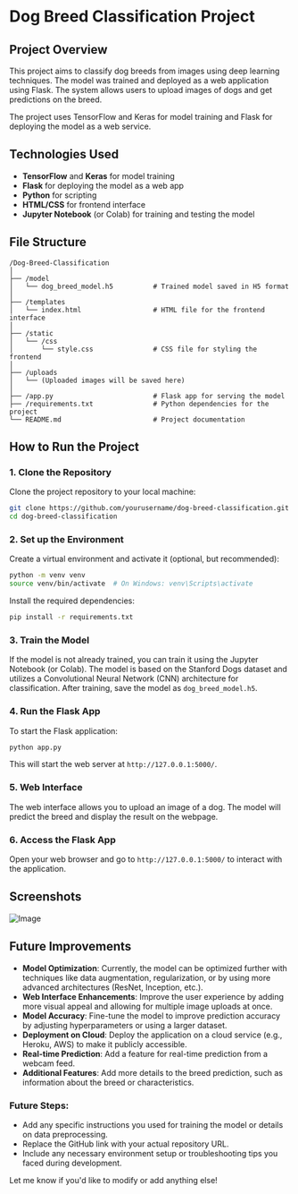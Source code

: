 # Dog Breed Classification Project

## Project Overview

This project aims to classify dog breeds from images using deep learning techniques. The model was trained and deployed as a web application using Flask. The system allows users to upload images of dogs and get predictions on the breed.

The project uses TensorFlow and Keras for model training and Flask for deploying the model as a web service.

## Technologies Used

- **TensorFlow** and **Keras** for model training
- **Flask** for deploying the model as a web app
- **Python** for scripting
- **HTML/CSS** for frontend interface
- **Jupyter Notebook** (or Colab) for training and testing the model

## File Structure

```
/Dog-Breed-Classification
│
├── /model
│   └── dog_breed_model.h5          # Trained model saved in H5 format
│
├── /templates
│   └── index.html                  # HTML file for the frontend interface
│
├── /static
│   └── /css
│       └── style.css               # CSS file for styling the frontend
│
├── /uploads
│   └── (Uploaded images will be saved here)   
│
├── /app.py                         # Flask app for serving the model
├── /requirements.txt               # Python dependencies for the project
└── README.md                       # Project documentation
```

## How to Run the Project

### 1. Clone the Repository

Clone the project repository to your local machine:

```bash
git clone https://github.com/yourusername/dog-breed-classification.git
cd dog-breed-classification
```

### 2. Set up the Environment

Create a virtual environment and activate it (optional, but recommended):

```bash
python -m venv venv
source venv/bin/activate  # On Windows: venv\Scripts\activate
```

Install the required dependencies:

```bash
pip install -r requirements.txt
```

### 3. Train the Model

If the model is not already trained, you can train it using the Jupyter Notebook (or Colab). The model is based on the Stanford Dogs dataset and utilizes a Convolutional Neural Network (CNN) architecture for classification. After training, save the model as `dog_breed_model.h5`.

### 4. Run the Flask App

To start the Flask application:

```bash
python app.py
```

This will start the web server at `http://127.0.0.1:5000/`.

### 5. Web Interface

The web interface allows you to upload an image of a dog. The model will predict the breed and display the result on the webpage.

### 6. Access the Flask App

Open your web browser and go to `http://127.0.0.1:5000/` to interact with the application.

## Screenshots

![Image](https://github.com/user-attachments/assets/6287bec8-1156-497d-9925-1e02d552f413)

## Future Improvements

- **Model Optimization**: Currently, the model can be optimized further with techniques like data augmentation, regularization, or by using more advanced architectures (ResNet, Inception, etc.).
- **Web Interface Enhancements**: Improve the user experience by adding more visual appeal and allowing for multiple image uploads at once.
- **Model Accuracy**: Fine-tune the model to improve prediction accuracy by adjusting hyperparameters or using a larger dataset.
- **Deployment on Cloud**: Deploy the application on a cloud service (e.g., Heroku, AWS) to make it publicly accessible.
- **Real-time Prediction**: Add a feature for real-time prediction from a webcam feed.
- **Additional Features**: Add more details to the breed prediction, such as information about the breed or characteristics.

### Future Steps:
- Add any specific instructions you used for training the model or details on data preprocessing.
- Replace the GitHub link with your actual repository URL.
- Include any necessary environment setup or troubleshooting tips you faced during development.

Let me know if you'd like to modify or add anything else!
